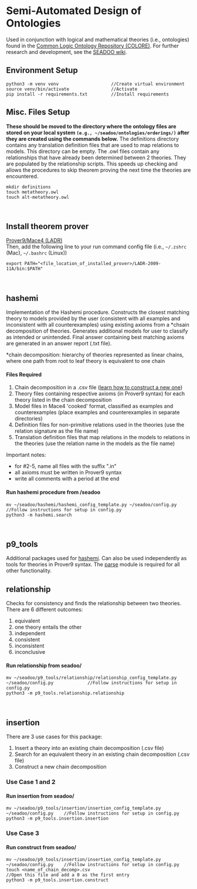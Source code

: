 # Semi-Automated Design of Ontologies

Used in conjunction with logical and mathematical theories (i.e., ontologies) found 
in the [Common Logic Ontology Repository (COLORE)](https://github.com/gruninger/colore). 
For further research and development, see the [SEADOO wiki](https://github.com/acchow/seadoo/wiki). 

## Environment Setup
```
python3 -m venv venv                    //Create virtual environment
source venv/bin/activate                //Activate
pip install -r requirements.txt         //Install requirements
```

## Misc. Files Setup
**These should be moved to the directory where the ontology files are stored on your local system `(e.g., ~/seadoo/ontologies/orderings/)` after they are created using the commands below.**
The definitions directory contains any translation definition files that are used to map relations to models. 
This directory can be empty. 
The .owl files contain any relationships that have already been determined between 2 theories. They are 
populated by the relationship scripts. This speeds up checking and allows the procedures to skip theorem proving
the next time the theories are encountered.
```
mkdir definitions
touch metatheory.owl
touch alt-metatheory.owl
```
<br/>

## Install theorem prover
[Prover9/Mace4 (LADR)](https://www.cs.unm.edu/~mccune/prover9/download/) <br />
Then, add the following line to your run command config file (i.e., `~/.zshrc` (Mac), `~/.bashrc` (Linux))
```
export PATH="<file_location_of_installed_prover>/LADR-2009-11A/bin:$PATH"
```
<br/>

## **hashemi**
Implementation of the Hashemi procedure. Constructs the closest matching theory to 
models provided by the user (consistent with all examples and inconsistent with all counterexamples)
using existing axioms from a *chsain decomposition of theories. 
Generates additional models for user to classify as intended or unintended. Final answer containing
best matching axioms are generated in an answer report (.txt file). 

*chain decomposition: hierarchy of theories represented as linear chains, where one path from root to
leaf theory is equivalent to one chain

#### Files Required
1. Chain decomposition in a .csv file ([learn how to construct a new one](#insertion-and-hierarchy-construction))
2. Theory files containing respective axioms (in Prover9 syntax) for each theory listed in the 
chain decomposition
3. Model files in Mace4 'cooked' format, classified as examples and counterexamples (place examples
and counterexamples in separate directories)
4. Definition files for non-primitive relations used in 
the theories (use the relation signature as the file name)
5. Translation definition files that map relations in the models to 
relations in the theories (use the relation name in the models as the file name)

Important notes: 
* for #2-5, name all files with the suffix ".in"
* all axioms must be written in Prover9 syntax
* write all comments with a period at the end

#### Run hashemi procedure from /seadoo
```
mv ~/seadoo/hashemi/hashemi_config_template.py ~/seadoo/config.py       //Follow instructions for setup in config.py
python3 -m hashemi.search
```
<br/>

## **p9_tools**
Additional packages used for [hashemi](#hashemi). Can also be used independently as tools
for theories in Prover9 syntax. The [parse](https://github.com/acchow/seadoo/tree/master/p9_tools/parse) 
module is required for all other functionality. 

## **relationship**
Checks for consistency and finds the relationship between two theories. 
There are 6 different outcomes:
1. equivalent
2. one theory entails the other 
3. independent 
4. consistent 
5. inconsistent
6. inconclusive 

#### Run relationship from seadoo/
```
mv ~/seadoo/p9_tools/relationship/relationship_config_template.py ~/seadoo/config.py             //Follow instructions for setup in config.py
python3 -m p9_tools.relationship.relationship
```
<br/>

## **insertion**
There are 3 use cases for this package: 
1. Insert a theory into an existing chain decomposition (.csv file)
2. Search for an equivalent theory in an existing chain decomposition (.csv file)
3. Construct a new chain decomposition

### Use Case 1 and 2
#### Run insertion from seadoo/
```
mv ~/seadoo/p9_tools/insertion/insertion_config_template.py ~/seadoo/config.py    //Follow instructions for setup in config.py
python3 -m p9_tools.insertion.insertion
```

### Use Case 3
#### Run construct from seadoo/
```
mv ~/seadoo/p9_tools/insertion/insertion_config_template.py ~/seadoo/config.py    //Follow instructions for setup in config.py
touch <name_of_chain_decomp>.csv                                                  //Open this file and add a 0 as the first entry
python3 -m p9_tools.insertion.construct
```
<br><br/>